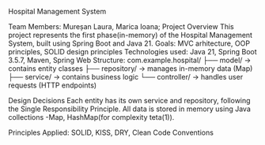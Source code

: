 Hospital Management System

Team Members: Mureșan Laura, Marica Ioana;
Project Overview
This project represents the first phase(in-memory) of the Hospital Management System, built using Spring Boot and Java 21.
Goals: MVC arhitecture, OOP principles, SOLID design principles
Technologies used: Java 21, Spring Boot 3.5.7, Maven, Spring Web
Structure:
com.example.hospital/
 ├── model/         → contains entity classes 
 ├── repository/    → manages in-memory data (Map)
 ├── service/       → contains business logic
 └── controller/    → handles user requests (HTTP endpoints)

 Design Decisions
 Each entity has its own service and repository, following the Single Responsibility Principle. 
 All data is stored in memory using Java collections -Map, HashMap(for complexity teta(1)).

 Principles Applied: SOLID, KISS, DRY, Clean Code Conventions
 
